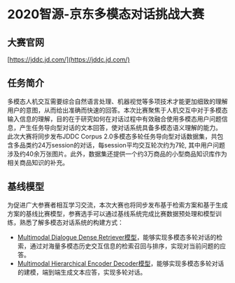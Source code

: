 # 2020智源-京东多模态对话挑战大赛

## 大赛官网
[https://jddc.jd.com/](https://jddc.jd.com/)

## 任务简介

多模态人机交互需要综合自然语言处理、机器视觉等多项技术才能更加细致的理解用户的意图，从而给出准确而快速的回答。本次比赛聚焦于人机交互中对于多模态输入信息的理解，目的在于研究如何在对话过程中有效融合使用多模态用户问题信息，产生任务导向型对话的文本回答，使对话系统具备多模态语义理解的能力。
此次大赛将同步发布JDDC Corpus 2.0多模态多轮任务导向型对话数据集，共包含多品类约24万session的对话，每session平均交互轮次约为7轮, 其中用户问题涉及约40余万张图片。此外，数据集还提供一个约3万商品的小型商品知识库作为相关商品知识的补充。

## 基线模型

为促进广大参赛者相互学习交流，本次大赛也将同步发布基于检索方案和基于生成方案的基线比赛模型，参赛选手可以通过基线系统完成比赛数据预处理和模型训练，熟悉了解多模态对话系统的构建方式：

- [Multimodal Dialogue Dense Retriever模型](./mddr)，能够实现多模态多轮对话的检索，通过对海量多模态历史交互信息的检索召回与排序，实现对当前问题的应答。
- [Multimodal Hierarchical Encoder Decoder模型](./mhred)，能够实现多模态多轮对话的建模，端到端生成文本应答，实现多轮对话。

